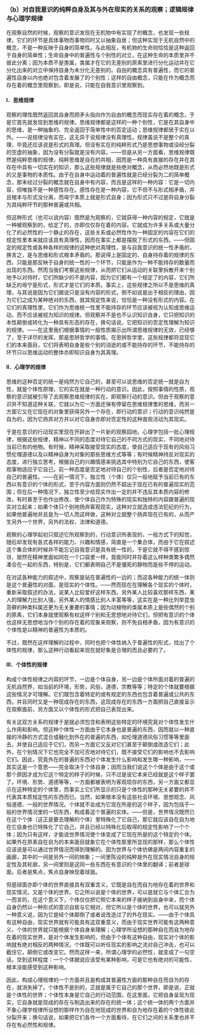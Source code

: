 ### （b）对自我意识的纯粹自身及其与外在现实的关系的观察；逻辑规律与心理学规律

在观察自然的时候，观察的意识发现在无机物中有实现了的概念，也发现一些规律，它们的环节是具体事物而事物同时又以抽象自居；但这种实现于无机自然中的概念，不是一种反映于自身的简单性。与此相反，有机物的生命则恰恰是这种返回于自身的简单性；生命自身中的普遍性与个别性的对立，在这种生命的本质里并不彼此分离；因为本质不是类属，类属才在它的无差别的原素里进行分化运动并在它分化出来的对立中保持自身为未分化无差别的。自由的概念具有普遍性，而它的普遍性自身以内也绝对包含着发展了的个别性；这样的自由概念，只能在作为概念而存在着的概念里观察到，即是说，只能在自我意识里观察到。

#### Ⅰ．思维规律

观察的理性既然返回其自身而把矛头指向作为自由的概念而现实存在着的概念，于是它首先就发现到思维的规律。思维规律都是这样的一种个别性，它是在其自身中的思维，是一种抽象的、完全返回于简单性中的否定运动；思维规律都居于实在以外。——说规律没有实在，这无异于说规律没有真理性。规律虽说不是整个的真理，毕竟还应该说是形式的真理。但没有实在的纯粹形式乃是思想事物或没经分裂的空虚的抽象，因为没有分裂就是没有内容。——但是从另一方面看，思维规律既然是纯粹思维的规律，纯粹思维是自在的共相，因而是一种具有直接的存在并在其存在中具有一切实在的知识，那么这些规律就是些绝对概念，从而必然地既是形式的又是事物的本质性。由于在自身中运动着的普遍性就是已经分裂为二的简单概念，那末经过分裂的概念就在自身中有内容，而且是这样的一种内容：它是一切内容，但唯独不是一种感性存在。感性存在是一种内容，它不但不与形式相矛盾，并且根本与形式没分离，而毋宁本质上就是形式自身；因为形式只不过是将自身分裂为其纯粹环节的那种普遍或共相。

但这种形式（也可以说内容）既然是为观察的，它就获得一种内容的规定，它就是一种被观察到的，给定了的，亦即仅仅存在着的内容。它就成为许多关系或大量分化了的必然性的一个静止的存在，这些关系或必然性作为一种固定的内容在它们的规定性里本来就应该具有真理性，因而在事实上都是摆脱了形式的东西。——但固定的规定性或各种各样的规律的这种绝对真理性，是与自我意识的统一性矛盾的，换言之，是与思维和形式根本矛盾的。那说得上是固定的、自身持存着的规律的东西，只能是那反映于自身的统一性的一个环节，只能是作为一种不能持存的数量而出现的东西。然而当我们考察这些规律，从而把它们从运动的关联里拆散开来个别地予以对待时，它们所缺少的不是内容，因为它们都有一个规定了的内容，它们所缺乏的毋宁是形式，形式才是它们的本质。事实上，这些规律之所以不是思维的真理，与其说是因为它们据说只是没有内容的形式，倒不如说是出于相反的理由，因为它们之成为某种绝对的东西，就其规定性来说，恰恰是一种没有形式的内容。在它们的真理性里，它们作为思维统一性里不能持存的环节应该被视为认知或思维运动，而不应该被视为知识的规律。但观察并不是也不认识知识自身，它只把知识的本性颠倒或转化为一种具有形态的存在，换句话说，它把知识的否定性理解为知识的规律。——在这里我们根据事情的一般性质揭示出所谓思维规律的无效，已经够了，至于详尽的发挥，那是思辨哲学的事情。在思辨哲学里，这些规律都将显现它们的本来面目，它们将表明自身是些个别的消逝的或不能持存的环节，不能持存的环节只以思维运动的整体亦即知识自身为其真理。

#### Ⅱ．心理学的规律

思维的这种否定的统一是纯然为它自己的，甚至可以说思维的否定统一就是自为性，就是个体性原理，它的实在就是一种行动的意识。因此，按照事情的性质，观察的意识就被引导了去观察思维规律的实在，即观察行动的意识。但由于观察的意识并不知道这种关联，它就以为它一方面还保有停留在思维规律里的思维，而另一方面它又在它现在的对象里获得另外一个存在，即行动的意识；行动的意识纯然是自为的，因为它扬弃对方并以对它自身亦即对否定性的这种直观活动为其现实。

于是在意识的行动现实里现在开辟出了一片新的观察园地。心理学包括一批心理规律，根据这些规律，精神以不同的态度对待它自己的不同方式的现实，不同地对待当前已有的他物。有时候，精神采取接受现实的态度，使自己适应于现有的风俗习惯伦理道德以及以精神自身为对象的那些思维方式等等；有时候精神持反对现实的态度，进行独立思考，根据自己的兴趣情感来挑选其中特别为它自己的东西，使客观事物适应于它自己。前一种态度是否定地对待自己的个别性，后者是否定地对待自己的普遍性。——在前一情况下，独立性（个体）仅只一般地赋予当前已有的东西以有意识的个体的形式，至于内容方面则仍然不超出于现在已有的普遍现实的范围；但在后一种情况下，独立性至少给现实作出一定的并不违反其本质内容的修改，有时甚至于也作出修改，使个体自己作为特殊的现实和独特的内容跟普遍的现实对立起来；如果个体只个别地扬弃客观现实，这种对立就造成违法犯纪的行为，如果他普遍地并且是为一切人而这样做，这种对立就整个扬弃现在已有的，从而产生另外一个世界，另外的法权、法律和道德。

观察的心理学起初只叙述它所观察到的，行动意识所表现的，一般方式下的知觉，随后却发现有各式各样的能力、兴趣和情感，简直是一个集合体，而由于它在叙述这个集合体的时候并不能忘记自我意识是具有统一性的，于是它就不得不感到惊讶，居然在精神里面如同在一个口袋里一样，竟能同时并存着这么样种类繁多偶然凑合在一起的东西，特别是，它们都表明自己不是僵死的静物而是些不停的运动。

在对这各种能力的叙述中，观察是站在普遍性的一边的；而这各种能力的统一体则是这个普遍性的对面，是现实的个体性。——然而现在在理解各个现实的个体时，重新采取叙述的办法，说某人比较爱好这样东西，另外某人比较喜欢那样东西，某人的理解力比别人强，另外某人的情感比别人丰富等等，这实在是一种比列举昆虫苔藓的种类科属还更为无关重要的事情；因为动植物的类属本质上是些偶然的个别的原素，它们本身就使观察有权这样个别和无思想地对待它们，但把有意识的个体也这样无思想地当作个别的存在着的现象来观察，则不免自相矛盾，因为有意识的个体性是以精神的普遍性为本质的。

不过，既然在这样理解的过程中，同时也把个体性纳入于普遍性的形式，找出了个体性的规律，那么这种行动看起来现在就好象是合理的而且必要的了。

#### Ⅲ．个体性的规律

构成个体性规律之内容的环节，一边是个体自身，另一边是个体所面对着的普遍的无机自然界，如当前的环境，形势，风俗，道德，宗教等等；特定的个体就要根据这些情况才可理解。它们既包含着特定的或有规定的东西也包含着普遍或公共的东西，并且同时又是一种现成存在的东西，这现成存在的东西一方面把自己直接呈示在观察面前，另方面又以个体性的形式把自己表现出来。

有关这双方关系的规律于是就必须包含和表明这些特定的环境究竟对个体性发生什么作用和影响。但这种个体性一方面由于它本身也是普遍的东西，因而就以一种直接的冷静的方式混合或融化到外在的普遍的东西，如伦理道德风俗习惯等等里面去，并使自己适应于它们，而另一方面它又反对它们甚至于颠倒或改造它们；此外，在个别情况下它也完全不加可否地对待它们，既不接受它们的影响也不去影响它们。因此，究竟外在的普遍的东西对个体发生什么影响和发生哪一种影响，——其实这是一个意思——完全取决于个体自身；因而当我们说这个个体是由于这个或那个原因才成为它这个特定的样子的时候，只不过是说它本来已经就是这个样子罢了。环境、形势、道德等等，一方面都被表明为客观现存的东西，另一方面又都显示在这种特定的个体里，而事实上它们所显示的只是个体性的那种无关紧要的并不代表其本质规定性的东西而已。当然，如果根本没有这些社会环境、思想观念、风俗道德、一般的世界情况。个体就不会成为它现在所是的这个样子，因为包括于一般的世界情况里的一切东西，构成着这个普遍的实体。——但是，世界情况既然已在这个个体（这正是要去理解的个体）里特殊化了它自己，那它就应该自在自为地在它自身也已特殊化了它自己，并且已经以特殊化后取得的规定性影响了一个个体；因为只有这样，才能说世界情况使个体变成了它现在所是的这个特定的个体。如果外在原素自在自为的本来面目就象它在个体性那里所显现的那样，那么个体性应该说是可以通过世界情况而得到理解的。因为世界与个体仿佛是两间内容重复的画廊，其中的一间是另外一间的映象；一间里陈设的纯粹是外在现实情况自身的规定性及其轮廓，另一间里则是这同一些东西在有意识的个体里的翻译；前者是球面，后者是焦点，焦点自身映现着球面。

但是球面亦即个体的世界直接具有双重含义，它既是自在而自为地存在着的世界和现实情况，又是个体的世界。它之所以说是个体的世界，可以是就它与个体汇合为一而言的，在这个意义下，个体仅仅把它照它本来的样子接纳到自身中来，而个体自身仍然以一种形式的意识自居与它相对，但它所以是个体的世界，也可以就另外一种意义说，因为它是经个体颠倒了或者说改造过了的外在现实。——由于个体具有这种自由，现实世界就有可能具有这双重意义，而由于现实世界可能有这两种意义，个体的世界就只能根据个体自身来理解；心理学所设想的那种自在而自为地存在着的现实世界，是对个体发生影响的，但由于个体有这种自由，现实对个体的影响就有绝对相反的两种情况，个体既可以听任现实的影响之流对自己冲击，也可以截住它，颠倒它或改变它。然而这样一来，所谓心理学的必然性，就变成了一句空话，空到这样程度：一个个体据说应该受有某种影响，可是它也有绝对的可能性，根本没能感受到这种影响。

因此，构成心理规律的一个方面并且是构成其普遍性方面的那种自在而自为的存在，就消失掉了。个体性不是别的，正就是属于它自己的那个世界，即是说，正就是个体性的世界；个体性本身是它自己的行动范围，在这里面，它把自身呈现为现实，它自身就是现成的存在与制造出来的存在的统一体；这个统一体的两个方面并不象心理学规律所设想的那样作为自在地现成的世界和自为地存在着的个体性彼此分裂开来；换句话说，如果把它们各作一个方面看待，在它们之间的关系里也并不存在有必然性和规律。